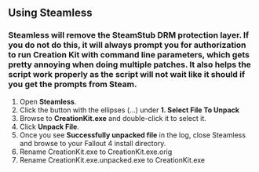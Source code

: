 ## Using Steamless

### Steamless will remove the SteamStub DRM protection layer. If you do not do this, it will always prompt you for authorization to run Creation Kit with command line parameters, which gets pretty annoying when doing multiple patches. It also helps the script work properly as the script will not wait like it should if you get the prompts from Steam.

<ol>
<li>Open <b>Steamless</b>.</li>
<li>Click the button with the ellipses (...) under <b>1. Select File To Unpack</b></li>
<li>Browse to <b>CreationKit.exe</b> and double-click it to select it.</li>
<li>Click <b>Unpack File</b>.</li>
  <li>Once you see <b>Successfully unpacked file</b> in the log, close Steamless and browse to your Fallout 4 install directory.</li>
<li>Rename CreationKit.exe to CreationKit.exe.orig</li>
<li>Rename CreationKit.exe.unpacked.exe to CreationKit.exe</li>
</ol>
